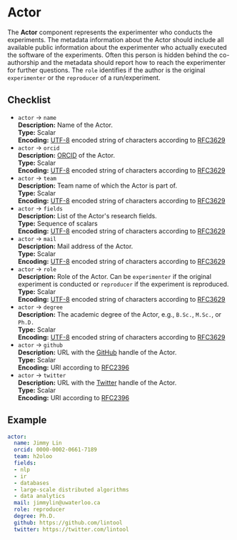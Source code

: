 # Actor

The **Actor** component represents the experimenter who conducts the experiments. The metadata information about the Actor should include all available public information about the experimenter who actually executed the software of the experiments. Often this person is hidden behind the co-authorship and the metadata should report how to reach the experimenter for further questions. The `role` identifies if the author is the original `experimenter` or the `reproducer` of a run/experiment.

## Checklist

- `actor` &rarr; `name`  
**Description:** Name of the Actor.  
**Type:** Scalar  
**Encoding:** [UTF-8](https://www.unicode.org/main.html) encoded string of characters according to [RFC3629](https://www.ietf.org/rfc/rfc3629.txt)
- `actor` &rarr; `orcid`  
**Description:** [ORCID](https://orcid.org/) of the Actor.    
**Type:** Scalar  
**Encoding:** [UTF-8](https://www.unicode.org/main.html) encoded string of characters according to [RFC3629](https://www.ietf.org/rfc/rfc3629.txt)
- `actor` &rarr; `team`  
**Description:** Team name of which the Actor is part of.  
**Type:** Scalar  
**Encoding:** [UTF-8](https://www.unicode.org/main.html) encoded string of characters according to [RFC3629](https://www.ietf.org/rfc/rfc3629.txt)
- `actor` &rarr; `fields`  
**Description:** List of the Actor's research fields.  
**Type:** Sequence of scalars  
**Encoding:** [UTF-8](https://www.unicode.org/main.html) encoded string of characters according to [RFC3629](https://www.ietf.org/rfc/rfc3629.txt)
- `actor` &rarr; `mail`  
**Description:** Mail address of the Actor.    
**Type:** Scalar  
**Encoding:** [UTF-8](https://www.unicode.org/main.html) encoded string of characters according to [RFC3629](https://www.ietf.org/rfc/rfc3629.txt)
- `actor` &rarr; `role`  
**Description:** Role of the Actor. Can be `experimenter` if the original experiment is conducted or `reproducer` if the experiment is reproduced.  
**Type:** Scalar  
**Encoding:** [UTF-8](https://www.unicode.org/main.html) encoded string of characters according to [RFC3629](https://www.ietf.org/rfc/rfc3629.txt)
- `actor` &rarr; `degree`  
**Description:** The academic degree of the Actor, e.g., `B.Sc.`, `M.Sc.`, or `Ph.D.`  
**Type:** Scalar  
**Encoding:** [UTF-8](https://www.unicode.org/main.html) encoded string of characters according to [RFC3629](https://www.ietf.org/rfc/rfc3629.txt)
- `actor` &rarr; `github`  
**Description:** URL with the [GitHub](https://www.github.com/) handle of the Actor.  
**Type:** Scalar  
**Encoding:** URI according to [RFC2396](https://www.ietf.org/rfc/rfc2396.txt)    
- `actor` &rarr; `twitter`  
**Description:** URL with the [Twitter](https://www.twitter.com/) handle of the Actor.    
**Type:** Scalar  
**Encoding:** URI according to [RFC2396](https://www.ietf.org/rfc/rfc2396.txt)    

## Example

```YAML
actor:
  name: Jimmy Lin
  orcid: 0000-0002-0661-7189
  team: h2oloo
  fields:
  - nlp
  - ir
  - databases
  - large-scale distributed algorithms
  - data analytics
  mail: jimmylin@uwaterloo.ca
  role: reproducer
  degree: Ph.D.
  github: https://github.com/lintool
  twitter: https://twitter.com/lintool
```
